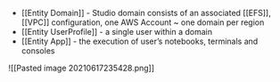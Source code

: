 - [[Entity Domain]] - Studio domain consists of an associated [[EFS]], [[VPC]] configuration, one AWS Account ~ one domain per region
- [[Entity UserProfile]] - a single user within a domain
- [[Entity App]] - the  execution of user’s notebooks, terminals and consoles

![[Pasted image 20210617235428.png]]